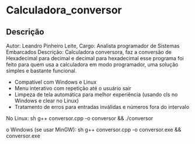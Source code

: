 # Calculadora_conversor

## Descrição
Autor: Leandro Pinheiro Leite,
Cargo: Analista programador de Sistemas Embarcados
Descrição: Calculadora conversora, faz a conversão de Hexadecimal para decimal e decimal para hexadecimal 
esse programa foi feito para quem usa a calculadora em modo programador, uma solução simples
e bastante funcional.

* Compatível com Windows e Linux
* Menu interativo com repetição até o usuário sair
* Limpeza de tela automática para melhor experiência (usando cls no Windows e clear no Linux)
* Tratamento de erros para entradas inválidas e números fora do intervalo

No Linux:
sh
g++ conversor.cpp -o conversor && ./conversor


o Windows (se usar MinGW):
sh
g++ conversor.cpp -o conversor.exe && conversor.exe
